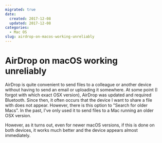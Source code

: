```yaml
---
migrated: true
date:
  created: 2017-12-08
  updated: 2017-12-08
categories:
  - Mac OS
slug: airdrop-on-macos-working-unreliably
---
```

# AirDrop on macOS working unreliably

AirDrop is quite convenient to send files to a colleague or another device without having to send an email or uploading it somewhere.
At some point (I forgot with which exact OSX version), AirDrop was updated and required Bluetooth.
Since then, it often occurs that the device I want to share a file with does not appear.
However, there is this option to "Search for older Macs".
In the past, I've only used it to send files to a Mac running an older OSX version.

However, as it turns out, even for newer macOS versions, if this is done on both devices, it works much better and the device appears almost immediately.
